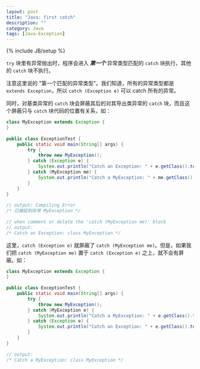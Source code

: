 ```yaml
---
layout: post
title: "Java: first catch"
description: ""
category: Java
tags: [Java-Exception]
---
```

{% include JB/setup %}

`try` 块里有异常抛出时，程序会进入 _**第一个**_ 异常类型匹配的 `catch` 块执行，其他的 `catch` 块不执行。  

注意这里说的 "第一个匹配的异常类型"。我们知道，所有的异常类型都是 `extends Exception`，所以 `catch (Exception e)` 可以 catch 所有的异常。  

同时，对基类异常的 `catch` 块会屏蔽其后的对其导出类异常的 `catch` 块，而且这个屏蔽只与 `catch` 块代码的位置有关系，如：

```java
class MyException extends Exception {  
}  
  
public class ExceptionTest {  
	public static void main(String[] args) {  
		try {  
			throw new MyException();  
		} catch (Exception e) {  
			System.out.println("Catch an Exception: " + e.getClass().toString());  
		} catch (MyException me) {  
			System.out.println("Catch a MyException: " + me.getClass().toString());  
		}     
	}  
}  
  
// output: Compiling Error  
/* 已捕捉到异常 MyException */  
  
// when comment or delete the 'catch (MyException me)' block  
// output:  
/* Catch an Exception: class MyException */  
```

这里，`catch (Exception e)` 就屏蔽了 `catch (MyException me)`。但是，如果我们把 `catch (MyException me)` 置于 `catch (Exception e)` 之上，就不会有屏蔽。如：

```java
class MyException extends Exception {  
}  
  
public class ExceptionTest {  
	public static void main(String[] args) {  
		try {  
			throw new MyException();  
		} catch (MyException e) {  
			System.out.println("Catch a MyException: " + e.getClass().toString());  
		} catch (Exception e) {  
			System.out.println("Catch an Exception: " + e.getClass().toString());  
		}     
	}  
}  
  
// output:  
/* Catch a MyException: class MyException */  
```
